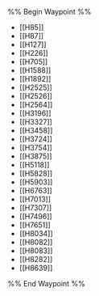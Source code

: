 %% Begin Waypoint %%
- [[H85]]
- [[H87]]
- [[H127]]
- [[H226]]
- [[H705]]
- [[H1588]]
- [[H1892]]
- [[H2525]]
- [[H2526]]
- [[H2564]]
- [[H3196]]
- [[H3327]]
- [[H3458]]
- [[H3724]]
- [[H3754]]
- [[H3875]]
- [[H5118]]
- [[H5828]]
- [[H5903]]
- [[H6763]]
- [[H7013]]
- [[H7307]]
- [[H7496]]
- [[H7651]]
- [[H8034]]
- [[H8082]]
- [[H8083]]
- [[H8282]]
- [[H8639]]

%% End Waypoint %%